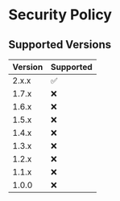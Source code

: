 # Security Policy

## Supported Versions

| Version | Supported          |
| ------- | ------------------ |
| 2.x.x   | :white_check_mark: |
| 1.7.x   | :x: |
| 1.6.x   | :x: |
| 1.5.x   | :x: |
| 1.4.x   | :x: |
| 1.3.x   | :x: |
| 1.2.x   | :x: |
| 1.1.x   | :x: |
| 1.0.0   | :x: |